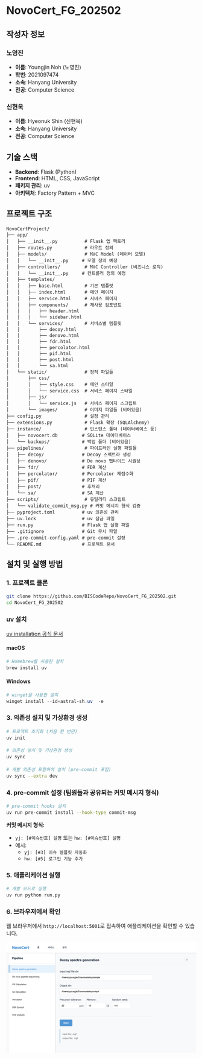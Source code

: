 # NovoCert_FG_202502

## 작성자 정보

### 노영진
- **이름**: Youngjin Noh (노영진)
- **학번**: 2021097474
- **소속**: Hanyang University
- **전공**: Computer Science

### 신현욱
- **이름**: Hyeonuk Shin (신현욱)
- **소속**: Hanyang University
- **전공**: Computer Science



## 기술 스택
- **Backend**: Flask (Python)
- **Frontend**: HTML, CSS, JavaScript
- **패키지 관리**: uv
- **아키텍처**: Factory Pattern + MVC

## 프로젝트 구조
```
NovoCertProject/
├── app/
│   ├── __init__.py          # Flask 앱 팩토리
│   ├── routes.py            # 라우트 정의
│   ├── models/              # MVC Model (데이터 모델)
│   │   └── __init__.py     # 모델 정의 예정
│   ├── controllers/         # MVC Controller (비즈니스 로직)
│   │   └── __init__.py     # 컨트롤러 정의 예정
│   ├── templates/
│   │   ├── base.html        # 기본 템플릿
│   │   ├── index.html       # 메인 페이지
│   │   ├── service.html     # 서비스 페이지
│   │   ├── components/      # 재사용 컴포넌트
│   │   │   ├── header.html
│   │   │   └── sidebar.html
│   │   └── services/        # 서비스별 템플릿
│   │       ├── decoy.html
│   │       ├── denovo.html
│   │       ├── fdr.html
│   │       ├── percolator.html
│   │       ├── pif.html
│   │       ├── post.html
│   │       └── sa.html
│   └── static/              # 정적 파일들
│       ├── css/
│       │   ├── style.css    # 메인 스타일
│       │   └── service.css  # 서비스 페이지 스타일
│       ├── js/
│       │   └── service.js   # 서비스 페이지 스크립트
│       └── images/          # 이미지 파일들 (비어있음)
├── config.py                # 설정 관리
├── extensions.py            # Flask 확장 (SQLAlchemy)
├── instance/                # 인스턴스 폴더 (데이터베이스 등)
│   ├── novocert.db         # SQLite 데이터베이스
│   └── backups/            # 백업 폴더 (비어있음)
├── pipelines/               # 파이프라인 실행 파일들
│   ├── decoy/              # Decoy 스펙트라 생성
│   ├── denovo/             # De novo 펩타이드 시퀀싱
│   ├── fdr/                # FDR 계산
│   ├── percolator/         # Percolator 재점수화
│   ├── pif/                # PIF 계산
│   ├── post/               # 후처리
│   └── sa/                 # SA 계산
├── scripts/                 # 유틸리티 스크립트
│   └── validate_commit_msg.py # 커밋 메시지 형식 검증
├── pyproject.toml          # uv 의존성 관리
├── uv.lock                 # uv 잠금 파일
├── run.py                  # Flask 앱 실행 파일
├── .gitignore              # Git 무시 파일
├── .pre-commit-config.yaml # pre-commit 설정
└── README.md               # 프로젝트 문서
```

## 설치 및 실행 방법

### 1. 프로젝트 클론
```bash
git clone https://github.com/BISCodeRepo/NovoCert_FG_202502.git
cd NovoCert_FG_202502
```

### uv 설치

[uv installation 공식 문서](https://docs.astral.sh/uv/getting-started/installation/)

#### macOS
```bash
# Homebrew를 사용한 설치
brew install uv
```

#### Windows
```powershell
# winget을 사용한 설치
winget install --id=astral-sh.uv  -e
```

### 3. 의존성 설치 및 가상환경 생성
```bash
# 프로젝트 초기화 (처음 한 번만)
uv init

# 의존성 설치 및 가상환경 생성
uv sync

# 개발 의존성 포함하여 설치 (pre-commit 포함)
uv sync --extra dev
```

### 4. pre-commit 설정 (팀원들과 공유되는 커밋 메시지 형식)
```bash
# pre-commit hooks 설치
uv run pre-commit install --hook-type commit-msg
```

**커밋 메시지 형식:**
- `yj: [#이슈번호] 설명` 또는 `hw: [#이슈번호] 설명`
- 예시:
  - `yj: [#3] 이슈 템플릿 자동화`
  - `hw: [#5] 로그인 기능 추가`

### 5. 애플리케이션 실행
```bash
# 개발 모드로 실행
uv run python run.py
```

### 6. 브라우저에서 확인
웹 브라우저에서 `http://localhost:5001`로 접속하여 애플리케이션을 확인할 수 있습니다.

![서비스 화면](docs/images/services_image.png)